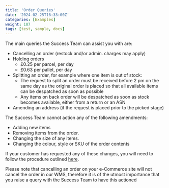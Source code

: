 ```yaml
---
title: 'Order Queries'
date: '2024-02-25T16:33:00Z'
categories: [Examples]
weight: 107
tags: [test, sample, docs]
---
```


The main queries the Success Team can assist you with are:

- Cancelling an order (restock and/or admin. charges may apply)
- Holding orders
  - £0.25 per parcel, per day
  - £0.63 per pallet, per day
- Splitting an order, for example where one item is out of stock:
  - The request to split an order must be received before 2 pm on the same day as the original
order is placed so that all available items can be despatched as soon as possible
  - Any items on back order will be despatched as soon as stock becomes available, either
from a return or an ASN
- Amending an address (if the request is placed prior to the picked stage)

The Success Team cannot action any of the following amendments:

- Adding new items
- Removing items from the order.
- Changing the size of any items.
- Changing the colour, style or SKU of the order contents

If your customer has requested any of these changes, you will need to follow the procedure outlined [here](../orders/amend-order/).

Please note that cancelling an order on your e-Commerce site will not cancel the order in our
WMS, therefore it is of the utmost importance that you raise a query with the Success Team to
have this actioned
